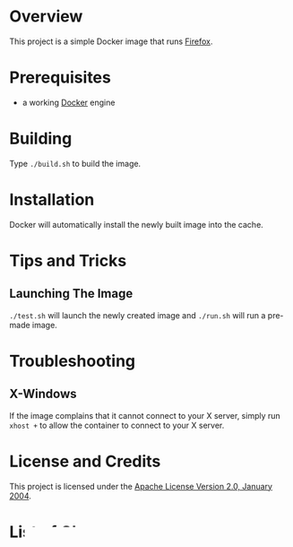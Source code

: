 # Overview
This project is a simple Docker image that runs [Firefox](https://www.mozilla.org/en-US/).

# Prerequisites
* a working [Docker](http://docker.io) engine

# Building
Type `./build.sh` to build the image.

# Installation
Docker will automatically install the newly built image into the cache.

# Tips and Tricks

## Launching The Image

`./test.sh` will launch the newly created image and `./run.sh` will run a
pre-made image.

# Troubleshooting

## X-Windows
If the image complains that it cannot connect to your X server, simply run `xhost +` to allow the container to connect 
to your X server.

# License and Credits
This project is licensed under the [Apache License Version 2.0, January 2004](http://www.apache.org/licenses/).

# List of Changes

